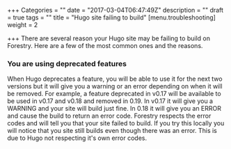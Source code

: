 +++
Categories = ""
date = "2017-03-04T06:47:49Z"
description = ""
draft = true
tags = ""
title = "Hugo site failing to build"
[menu.troubleshooting]
weight = 2

+++
There are several reason your Hugo site may be failing to build on Forestry. Here are a few of the most common ones and the reasons.

### You are using deprecated features

When Hugo deprecates a feature, you will be able to use it for the next two versions but it will give you a warning or an error depending on when it will be removed. For example, a feature deprecated in v0.17 will be available to be used in v0.17 and v0.18 and removed in 0.19\. In v0.17 it will give you a WARNING and your site will build just fine. In 0.18 it will give you an ERROR and cause the build to return an error code. Forestry respects the error codes and will tell you that your site failed to build. If you try this locally you will notice that you site still builds even though there was an error. This is due to Hugo not respecting it's own error codes.